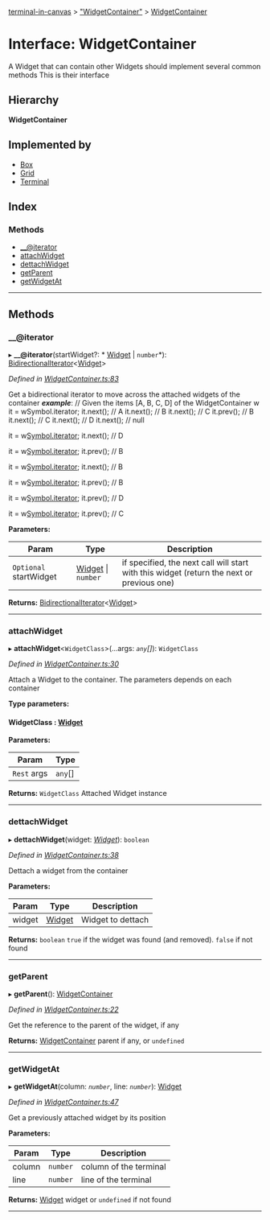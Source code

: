 [terminal-in-canvas](../README.md) > ["WidgetContainer"](../modules/_widgetcontainer_.md) > [WidgetContainer](../interfaces/_widgetcontainer_.widgetcontainer.md)

# Interface: WidgetContainer

A Widget that can contain other Widgets should implement several common methods This is their interface

## Hierarchy

**WidgetContainer**

## Implemented by

* [Box](../classes/_widgets_box_.box.md)
* [Grid](../classes/_widgets_grid_.grid.md)
* [Terminal](../classes/_terminal_.terminal.md)

## Index

### Methods

* [__@iterator](_widgetcontainer_.widgetcontainer.md#___iterator)
* [attachWidget](_widgetcontainer_.widgetcontainer.md#attachwidget)
* [dettachWidget](_widgetcontainer_.widgetcontainer.md#dettachwidget)
* [getParent](_widgetcontainer_.widgetcontainer.md#getparent)
* [getWidgetAt](_widgetcontainer_.widgetcontainer.md#getwidgetat)

---

## Methods

<a id="___iterator"></a>

###  __@iterator

▸ **__@iterator**(startWidget?: * [Widget](../classes/_widget_.widget.md) &#124; `number`*): [BidirectionalIterator](_widgetcontainer_.bidirectionaliterator.md)<[Widget](../classes/_widget_.widget.md)>

*Defined in [WidgetContainer.ts:83](https://github.com/danikaze/terminal-in-canvas/blob/ad1033f/src/WidgetContainer.ts#L83)*

Get a bidirectional iterator to move across the attached widgets of the container
*__example__*: // Given the items \[A, B, C, D\] of the WidgetContainer w it = wSymbol.iterator; it.next(); // A it.next(); // B it.next(); // C it.prev(); // B it.next(); // C it.next(); // D it.next(); // null

it = w[Symbol.iterator](C); it.next(); // D

it = w[Symbol.iterator](C); it.prev(); // B

it = w[Symbol.iterator](0); it.next(); // B

it = w[Symbol.iterator](2); it.prev(); // B

it = w[Symbol.iterator](-1); it.prev(); // D

it = w[Symbol.iterator](-2); it.prev(); // C

**Parameters:**

| Param | Type | Description |
| ------ | ------ | ------ |
| `Optional` startWidget |  [Widget](../classes/_widget_.widget.md) &#124; `number`|  if specified, the next call will start with this widget (return the next or previous one) |

**Returns:** [BidirectionalIterator](_widgetcontainer_.bidirectionaliterator.md)<[Widget](../classes/_widget_.widget.md)>

___
<a id="attachwidget"></a>

###  attachWidget

▸ **attachWidget**<`WidgetClass`>(...args: *`any`[]*): `WidgetClass`

*Defined in [WidgetContainer.ts:30](https://github.com/danikaze/terminal-in-canvas/blob/ad1033f/src/WidgetContainer.ts#L30)*

Attach a Widget to the container. The parameters depends on each container

**Type parameters:**

#### WidgetClass :  [Widget](../classes/_widget_.widget.md)
**Parameters:**

| Param | Type |
| ------ | ------ |
| `Rest` args | `any`[] |

**Returns:** `WidgetClass`
Attached Widget instance

___
<a id="dettachwidget"></a>

###  dettachWidget

▸ **dettachWidget**(widget: *[Widget](../classes/_widget_.widget.md)*): `boolean`

*Defined in [WidgetContainer.ts:38](https://github.com/danikaze/terminal-in-canvas/blob/ad1033f/src/WidgetContainer.ts#L38)*

Dettach a widget from the container

**Parameters:**

| Param | Type | Description |
| ------ | ------ | ------ |
| widget | [Widget](../classes/_widget_.widget.md) |  Widget to dettach |

**Returns:** `boolean`
`true` if the widget was found (and removed). `false` if not found

___
<a id="getparent"></a>

###  getParent

▸ **getParent**(): [WidgetContainer](_widgetcontainer_.widgetcontainer.md)

*Defined in [WidgetContainer.ts:22](https://github.com/danikaze/terminal-in-canvas/blob/ad1033f/src/WidgetContainer.ts#L22)*

Get the reference to the parent of the widget, if any

**Returns:** [WidgetContainer](_widgetcontainer_.widgetcontainer.md)
parent if any, or `undefined`

___
<a id="getwidgetat"></a>

###  getWidgetAt

▸ **getWidgetAt**(column: *`number`*, line: *`number`*): [Widget](../classes/_widget_.widget.md)

*Defined in [WidgetContainer.ts:47](https://github.com/danikaze/terminal-in-canvas/blob/ad1033f/src/WidgetContainer.ts#L47)*

Get a previously attached widget by its position

**Parameters:**

| Param | Type | Description |
| ------ | ------ | ------ |
| column | `number` |  column of the terminal |
| line | `number` |  line of the terminal |

**Returns:** [Widget](../classes/_widget_.widget.md)
widget or `undefined` if not found

___

